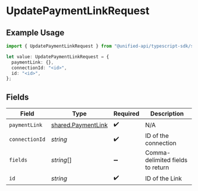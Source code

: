 # UpdatePaymentLinkRequest

## Example Usage

```typescript
import { UpdatePaymentLinkRequest } from "@unified-api/typescript-sdk/sdk/models/operations";

let value: UpdatePaymentLinkRequest = {
  paymentLink: {},
  connectionId: "<id>",
  id: "<id>",
};
```

## Fields

| Field                                                           | Type                                                            | Required                                                        | Description                                                     |
| --------------------------------------------------------------- | --------------------------------------------------------------- | --------------------------------------------------------------- | --------------------------------------------------------------- |
| `paymentLink`                                                   | [shared.PaymentLink](../../../sdk/models/shared/paymentlink.md) | :heavy_check_mark:                                              | N/A                                                             |
| `connectionId`                                                  | *string*                                                        | :heavy_check_mark:                                              | ID of the connection                                            |
| `fields`                                                        | *string*[]                                                      | :heavy_minus_sign:                                              | Comma-delimited fields to return                                |
| `id`                                                            | *string*                                                        | :heavy_check_mark:                                              | ID of the Link                                                  |